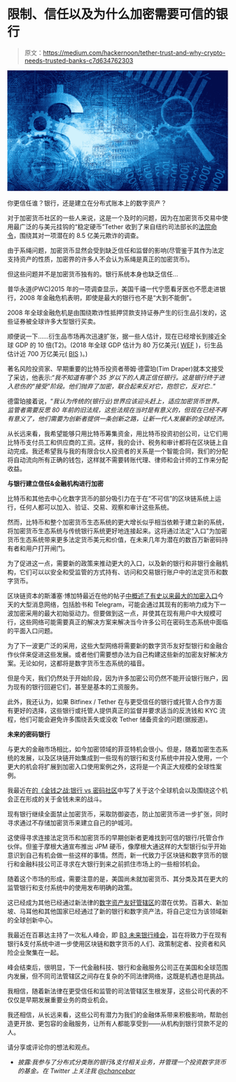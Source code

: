 # 限制、信任以及为什么加密需要可信的银行

> 原文：<https://medium.com/hackernoon/tether-trust-and-why-crypto-needs-trusted-banks-c7d634762303>

![](img/c9c96e5eadbdcf1c4b10e19b0d62a6a3.png)

你更信任谁？银行，还是建立在分布式账本上的数字资产？

对于加密货币社区的一些人来说，这是一个及时的问题，因为在加密货币交易中使用最广泛的与美元挂钩的“稳定硬币”Tether 收到了来自纽约司法部长的[法院命令](https://ag.ny.gov/press-release/attorney-general-james-announces-court-order-against-crypto-currency-company-under)，围绕其对一项潜在的 8.5 亿美元欺诈的调查。

由于系绳问题，加密货币显然会受到缺乏信任和监督的影响(尽管鉴于其作为法定支持资产的性质，加密界的许多人不会认为系绳是真正的加密货币)。

但这些问题并不是加密货币独有的。银行系统本身也缺乏信任…

普华永道(PWC)2015 年的一项调查显示，美国千禧一代宁愿看牙医也不愿走进银行，2008 年金融危机表明，即使是最大的银行也不是“大到不能倒”。

2008 年全球金融危机是由围绕欺诈性抵押贷款支持证券产生的衍生品引发的，这些证券被全球许多大型银行买卖。

顺便说一下……衍生品市场再次迅速扩张，据一些人估计，现在已经增长到接近全球 GDP 的 10 倍(T2)。(2018 年全球 GDP 估计为 80 万亿美元( [WEF](https://www.weforum.org/agenda/2018/10/the-80-trillion-world-economy-in-one-chart/) )，衍生品估计近 700 万亿美元( [BIS](http://www.centralbanknews.info/2013/11/notional-otc-derivatives-amount-hits.html) )。)

著名风险投资家、早期重要的比特币投资者蒂姆·德雷珀(Tim Draper)就本文接受了采访，他表示:“*我不知道有哪个 35 岁以下的人真正信任银行。这是银行终于进入悲伤的“接受”阶段。他们抛弃了加密，联合起来反对它，抱怨它，反对它..*”

德雷珀接着说，“*我认为传统的(银行业)世界应该迎头赶上，适应加密货币世界。监管者需要反思 80 年前的旧法规，这些法规在当时是有意义的，但现在已经不再有意义了，他们需要为创新者提供一条创新之路，让新一代人发展新的全球经济。*

从长远来看，我希望能够只用比特币筹集资金，用比特币投资初创公司，让它们用比特币支付员工和供应商的工资。这样，我的会计、税务和审计都将在区块链上自动完成。我还希望我与我的有限合伙人投资者的关系是一个智能合同，我们的分配将自动流向所有正确的钱包，这样就不需要转账代理、律师和会计师的工作来分配收益。

**与银行建立信任&金融机构进行加密**

比特币和其他去中心化数字货币的部分吸引力在于在“不可信”的区块链系统上运行，任何人都可以加入、验证、交易、观察和审计这些系统。

然而，比特币和整个加密货币生态系统的更大增长似乎相当依赖于建立新的系统，将加密货币生态系统与传统银行系统更好地连接起来。这将通过法定“入口”为加密货币生态系统带来更多法定货币美元和价值，在未来几年为潜在的数百万新密码持有者和用户打开闸门。

为了促进这一点，需要新的政策来推动更大的入口，以及新的银行和非银行金融机构，它们可以以安全和受监管的方式持有、访问和交易银行账户中的法定货币和数字货币。

区块链资本的斯潘塞·博加特最近在他的帖子[中概述了有史以来最大的加密入口](/blockchain-capital-blog/coming-soon-the-biggest-crypto-on-ramps-ever-279327e42af6
)今天的大型消息网络，包括脸书和 Telegram，可能会通过其现有的影响力成为下一波加密采用的最大初始驱动力。但要做到这一点，并使其在现有用户中大规模可行，这些网络可能需要真正的解决方案来解决当今许多公司在密码生态系统中面临的平面入口问题。

为了下一波更广泛的采用，这些大型网络将需要新的数字货币友好型银行和金融合作伙伴来促进这些发展。或者他们需要想办法为自己构建这些新的加密友好解决方案。无论如何，这都将是数字货币生态系统的福音。

但是今天，我们仍然处于开始阶段，因为许多加密公司仍然不能开设银行账户，因为现有的银行回避它们，甚至是基本的工资服务。

此外，我还认为，如果 Bitfinex / Tether 在与更受信任的银行或托管人合作方面有更好的选择，这些银行或托管人提供真正的监督并要求适当的反洗钱和 KYC 流程，他们可能会避免许多围绕丢失或没收 Tether 储备资金的问题(据报道)。

**未来的密码银行**

与更大的金融市场相比，如今加密领域的菲亚特机会很小。但是，随着加密生态系统的发展，以及区块链开始集成到一些现有的银行和支付系统中并投入使用，一个更大的机会将扩展到加密入口使用案例之外，这将是一个真正大规模的全球性案例。

我最近在[的《金钱之战:银行 vs 密码社区](/@chancebar/the-war-for-money-the-bankers-vs-the-crypto-community-14e9bafc14e3
)中写了关于这个全球机会以及围绕这个机会正在形成的关于金钱未来的战斗。

现有银行继续全面禁止加密货币，采取防御姿态，防止加密货币进一步扩张，同时寻求通过不存储加密货币来建立自己的护城河。

这使得寻求连接法定货币和加密货币的早期创新者更难找到可信的银行/托管合作伙伴。但鉴于摩根大通宣布推出 JPM 硬币，像摩根大通这样的大型银行似乎开始意识到自己有机会做一些这样的事情。然而，新一代致力于区块链和数字货币的银行和金融科技公司正寻求在大银行到来之前抓住市场上的一些相邻机会。

随着这个市场的形成，需要注意的是，美国尚未就加密货币、其分类及其在更大的监管银行和支付系统中的使用发布明确的政策。

这已经成为其他已经通过新法律的[数字资产友好管辖区](https://hackernoon.com/pros-cons-how-do-you-choose-which-crypto-friendly-jurisdiction-to-start-your-company-in-df4e0b239aa8)的潜在优势。百慕大、新加坡、马耳他和其他国家已经通过了新的银行和数字资产法，将自己定位为该领域新的全球创新中心。

我最近在百慕达主持了一次私人峰会，即 [B3 未来银行峰会](https://b3summit.com/)，旨在将致力于在现有银行&支付系统中进一步使用区块链和数字货币的人们、政策制定者、投资者和风险企业聚集在一起。

峰会结束后，很明显，下一代金融科技、银行和金融服务公司正在美国和全球范围内发展，但不同司法管辖区之间存在复杂的不同法律网络，这既是机遇也是挑战。

我相信，随着新法律在更受信任和监管的司法管辖区生根发芽，这些公司代表的不仅仅是早期发展重要业务的商业机会。

我还相信，从长远来看，这些公司有潜力为我们的金融体系带来积极影响，帮助创造更开放、更包容的金融服务，让所有人都能享受到——从机构到银行贷款不足的人。

请分享或评论你的想法和观点。

*   *披露:我参与了分布式分类账的银行&支付相关业务，并管理一个投资数字货币的基金。在 Twitter 上关注我* [*@chancebar*](https://twitter.com/chancebar)
